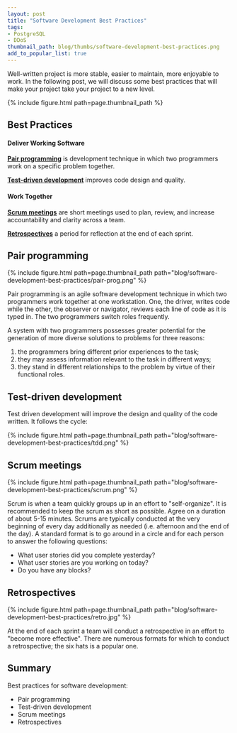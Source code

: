 ```yaml
---
layout: post
title: "Software Development Best Practices"
tags:
- PostgreSQL
- DDoS
thumbnail_path: blog/thumbs/software-development-best-practices.png
add_to_popular_list: true
---
```


Well-written project is more stable, easier to maintain, more enjoyable to work. In the following post, we will discuss some best practices that will make your project take your project to a new level.

{% include figure.html path=page.thumbnail_path %}

## Best Practices

#### Deliver Working Software

**[Pair programming](#pair-programming)** is development technique in which two programmers work on a specific problem together.

**[Test-driven development](#test-driven-development)** improves code design and quality.

#### Work Together

**[Scrum meetings](#scrum-meetings)** are short meetings used to plan, review, and increase accountability and clarity across a team.

**[Retrospectives](#retrospectives)** a period for reflection at the end of each sprint.


## Pair programming

{% include figure.html path=page.thumbnail_path path="blog/software-development-best-practices/pair-prog.png" %}

Pair programming is an agile software development technique in which two programmers work together at one workstation. One, the driver, writes code while the other, the observer or navigator, reviews each line of code as it is typed in. The two programmers switch roles frequently.

A system with two programmers possesses greater potential for the generation of more diverse solutions to problems for three reasons:

1. the programmers bring different prior experiences to the task;
2. they may assess information relevant to the task in different ways;
3. they stand in different relationships to the problem by virtue of their functional roles.

## Test-driven development

Test driven development will improve the design and quality of the code written. It follows the cycle:

{% include figure.html path=page.thumbnail_path path="blog/software-development-best-practices/tdd.png" %}

## Scrum meetings

{% include figure.html path=page.thumbnail_path path="blog/software-development-best-practices/scrum.png" %}

Scrum is when a team quickly groups up in an effort to "self-organize". It is recommended to keep the scrum as short as possible. Agree on a duration of about 5-15 minutes. Scrums are typically conducted at the very beginning of every day additionally as needed (i.e. afternoon and the end of the day). A standard format is to go around in a circle and for each person to answer the following questions:

* What user stories did you complete yesterday?
* What user stories are you working on today?
* Do you have any blocks?

## Retrospectives

{% include figure.html path=page.thumbnail_path path="blog/software-development-best-practices/retro.jpg" %}

At the end of each sprint a team will conduct a retrospective in an effort to "become more effective". There are numerous formats for which to conduct a retrospective; the six hats is a popular one.

## Summary

Best practices for software development:
* Pair programming
* Test-driven development
* Scrum meetings
* Retrospectives
